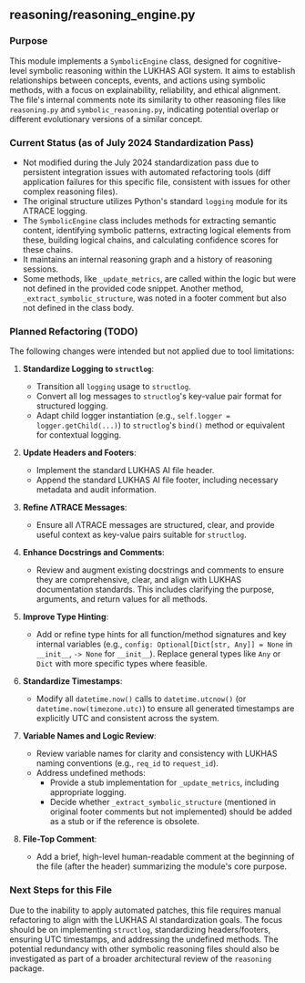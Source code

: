 ## reasoning/reasoning_engine.py

### Purpose
This module implements a `SymbolicEngine` class, designed for cognitive-level symbolic reasoning within the LUKHAS AGI system. It aims to establish relationships between concepts, events, and actions using symbolic methods, with a focus on explainability, reliability, and ethical alignment. The file's internal comments note its similarity to other reasoning files like `reasoning.py` and `symbolic_reasoning.py`, indicating potential overlap or different evolutionary versions of a similar concept.

### Current Status (as of July 2024 Standardization Pass)
- Not modified during the July 2024 standardization pass due to persistent integration issues with automated refactoring tools (diff application failures for this specific file, consistent with issues for other complex reasoning files).
- The original structure utilizes Python's standard `logging` module for its ΛTRACE logging.
- The `SymbolicEngine` class includes methods for extracting semantic content, identifying symbolic patterns, extracting logical elements from these, building logical chains, and calculating confidence scores for these chains.
- It maintains an internal reasoning graph and a history of reasoning sessions.
- Some methods, like `_update_metrics`, are called within the logic but were not defined in the provided code snippet. Another method, `_extract_symbolic_structure`, was noted in a footer comment but also not defined in the class body.

### Planned Refactoring (TODO)
The following changes were intended but not applied due to tool limitations:

1.  **Standardize Logging to `structlog`**:
    *   Transition all `logging` usage to `structlog`.
    *   Convert all log messages to `structlog`'s key-value pair format for structured logging.
    *   Adapt child logger instantiation (e.g., `self.logger = logger.getChild(...)`) to `structlog`'s `bind()` method or equivalent for contextual logging.

2.  **Update Headers and Footers**:
    *   Implement the standard LUKHAS AI file header.
    *   Append the standard LUKHAS AI file footer, including necessary metadata and audit information.

3.  **Refine ΛTRACE Messages**:
    *   Ensure all ΛTRACE messages are structured, clear, and provide useful context as key-value pairs suitable for `structlog`.

4.  **Enhance Docstrings and Comments**:
    *   Review and augment existing docstrings and comments to ensure they are comprehensive, clear, and align with LUKHAS documentation standards. This includes clarifying the purpose, arguments, and return values for all methods.

5.  **Improve Type Hinting**:
    *   Add or refine type hints for all function/method signatures and key internal variables (e.g., `config: Optional[Dict[str, Any]] = None` in `__init__`, `-> None` for `__init__`). Replace general types like `Any` or `Dict` with more specific types where feasible.

6.  **Standardize Timestamps**:
    *   Modify all `datetime.now()` calls to `datetime.utcnow()` (or `datetime.now(timezone.utc)`) to ensure all generated timestamps are explicitly UTC and consistent across the system.

7.  **Variable Names and Logic Review**:
    *   Review variable names for clarity and consistency with LUKHAS naming conventions (e.g., `req_id` to `request_id`).
    *   Address undefined methods:
        *   Provide a stub implementation for `_update_metrics`, including appropriate logging.
        *   Decide whether `_extract_symbolic_structure` (mentioned in original footer comments but not implemented) should be added as a stub or if the reference is obsolete.

8.  **File-Top Comment**:
    *   Add a brief, high-level human-readable comment at the beginning of the file (after the header) summarizing the module's core purpose.

### Next Steps for this File
Due to the inability to apply automated patches, this file requires manual refactoring to align with the LUKHAS AI standardization goals. The focus should be on implementing `structlog`, standardizing headers/footers, ensuring UTC timestamps, and addressing the undefined methods. The potential redundancy with other symbolic reasoning files should also be investigated as part of a broader architectural review of the `reasoning` package.
